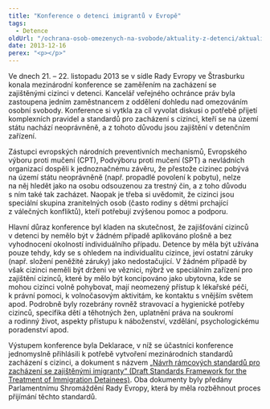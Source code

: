 ```yaml
---
title: "Konference o detenci imigrantů v Evropě"
tags:
  - Detence
oldUrl: "/ochrana-osob-omezenych-na-svobode/aktuality-z-detenci/aktuality-z-detenci-2013/konference-o-detenci-imigrantu-v-evrope/"
date: 2013-12-16
perex: "<p></p>"
---
```


<!-- imported from the old website -->

<p>Ve dnech 21. – 22. listopadu 2013 se v sídle Rady Evropy ve Štrasburku konala mezinárodní konference se zaměřením na zacházení se zajištěnými cizinci v detenci. Kancelář veřejného ochránce práv byla zastoupena jedním zaměstnancem z oddělení dohledu nad omezováním osobní svobody. Konference si vytkla za cíl vyvolat diskusi o potřebě přijetí komplexních pravidel a standardů pro zacházení s cizinci, kteří se na území státu nachází neoprávněně, a z tohoto důvodu jsou zajištění v detenčním zařízení. </p><p>Zástupci evropských národních preventivních mechanismů, Evropského výboru proti mučení (CPT), Podvýboru proti mučení (SPT) a nevládních organizací dospěli k jednoznačnému závěru, že přestože cizinec pobývá na území státu neoprávněně (např. propadlé povolení k pobytu), nelze na něj hledět jako na osobu odsouzenou za trestný čin, a z toho důvodu s ním také tak zacházet. Naopak je třeba si uvědomit, že cizinci jsou speciální skupina zranitelných osob (často rodiny s dětmi prchající z válečných konfliktů), kteří potřebují zvýšenou pomoc a podporu.</p><p>Hlavní důraz konference byl kladen na skutečnost, že zajišťování cizinců v detenci by nemělo být v žádném případě aplikováno plošně a bez vyhodnocení okolností individuálního případu. Detence by měla být užívána pouze tehdy, kdy se s ohledem na individualitu cizince, jeví ostatní záruky (např. složení peněžité záruky) jako nedostačující. V žádném případě by však cizinci neměli být drženi ve věznici, nýbrž ve speciálním zařízení pro zajištění cizinců, které by mělo být koncipováno jako ubytovna, kde se mohou cizinci volně pohybovat, mají neomezený přístup k lékařské péči, k právní pomoci, k volnočasovým aktivitám, ke kontaktu s vnějším světem apod. Podrobně byly rozebrány rovněž stravovací a hygienické potřeby cizinců, specifika dětí a těhotných žen, uplatnění práva na soukromí a rodinný život, aspekty přístupu k náboženství, vzdělání, psychologickému poradenství apod.</p><p>Výstupem konference byla Deklarace, v níž se účastníci konference jednomyslně přihlásili k potřebě vytvoření mezinárodních standardů zacházení s cizinci, a dokument s názvem <a href="http://www.ochrance.cz/fileadmin/user_upload/ochrana_osob/ZARIZENI/Zarizeni_pro_cizince/Immigration_detention_standards_2013.pdf" target="_blank">„Návrh rámcových standardů pro zacházení se zajištěnými imigranty“ (Draft Standards Framework for the Treatment of Immigration Detainees)</a>. Oba dokumenty byly předány Parlamentnímu Shromáždění Rady Evropy, která by měla rozběhnout proces přijímání těchto standardů.</p>
